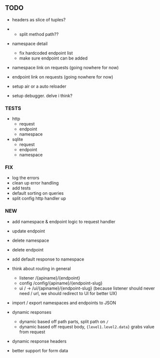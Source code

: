 ## TODO
- headers as slice of tuples?
- - split method path??

- namespace detail
  - fix hardcoded endpoint list
  - make sure endpoint can be added
- namespace link on requests (going nowhere for now)
- endpoint link on requests (going nowhere for now)


- setup air or a auto reloader
- setup debugger. delve i think?

### TESTS

- http
  - request
  - endpoint
  - namespace
- sqlite
  - request
  - endpoint
  - namespace

### FIX

- log the errors
- clean up error handling
- add tests
- default sorting on queries
- split config http handler up

### NEW

- add namespace & endpoint logic to request handler
- update endpoint
- delete namespace
- delete endpoint
- add default response to namespace

- think about routing in general
    - listener /{apiname}/{endpoint}
    - config /config/{apiname}/{endpoint-slug}
    - ui / -> /ui/{apiname}/{endpoint-slug} (because listener should never need / url, we should redirect to UI for better UX)

 - import / export namespaces and endpoints to JSON

 - dynamic responses
   - dynamic based off path parts, split path on `/`
   - dynamic based off request body, `{level1.level2.data}` grabs value from request

 - dynamic response headers
 - better support for form data